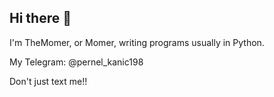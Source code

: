 ## Hi there 👋

I'm TheMomer, or Momer, writing programs usually in Python.

My Telegram: @pernel_kanic198

Don't just text me!!
